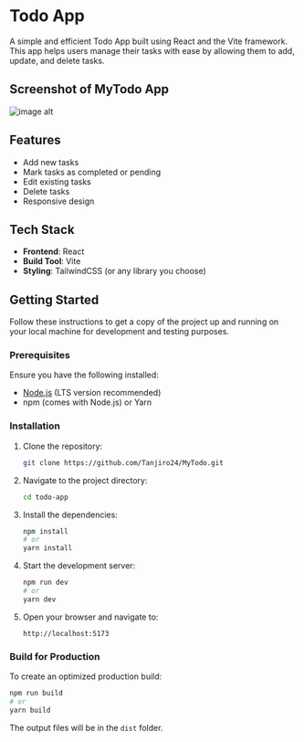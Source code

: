 # Todo App

A simple and efficient Todo App built using React and the Vite framework. This app helps users manage their tasks with ease by allowing them to add, update, and delete tasks.

## Screenshot of MyTodo App
![image alt](![MyTodo](https://github.com/user-attachments/assets/5334d6cd-c09b-440c-9c0d-a07bba7f6a17)
)

## Features

- Add new tasks
- Mark tasks as completed or pending
- Edit existing tasks
- Delete tasks
- Responsive design

## Tech Stack

- **Frontend**: React
- **Build Tool**: Vite
- **Styling**: TailwindCSS (or any library you choose)

## Getting Started

Follow these instructions to get a copy of the project up and running on your local machine for development and testing purposes.

### Prerequisites

Ensure you have the following installed:

- [Node.js](https://nodejs.org/) (LTS version recommended)
- npm (comes with Node.js) or Yarn

### Installation

1. Clone the repository:
   ```bash
   git clone https://github.com/Tanjiro24/MyTodo.git
   ```

2. Navigate to the project directory:
   ```bash
   cd todo-app
   ```

3. Install the dependencies:
   ```bash
   npm install
   # or
   yarn install
   ```

4. Start the development server:
   ```bash
   npm run dev
   # or
   yarn dev
   ```

5. Open your browser and navigate to:
   ```
   http://localhost:5173
   ```

### Build for Production

To create an optimized production build:
```bash
npm run build
# or
yarn build
```
The output files will be in the `dist` folder.
